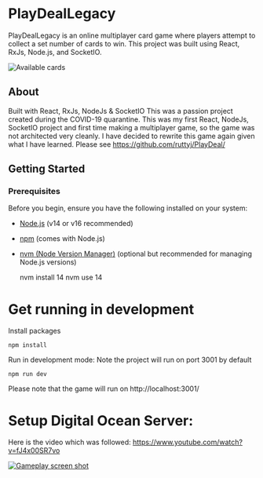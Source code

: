 # PlayDealLegacy

PlayDealLegacy is an online multiplayer card game where players attempt to collect a set number of cards to win. This project was built using React, RxJs, Node.js, and SocketIO.

![Available cards](https://i.ibb.co/sW0V0m7/PlayDeal.png)

## About

Built with React, RxJs, NodeJs & SocketIO
This was a passion project created during the COVID-19 quarantine.
This was my first React, NodeJs, SocketIO project and first time making a multiplayer game, so the game was not architected very cleanly. I have decided to rewrite this game again given what I have learned. Please see https://github.com/ruttyj/PlayDeal/

## Getting Started

### Prerequisites

Before you begin, ensure you have the following installed on your system:

-   [Node.js](https://nodejs.org/en/download/) (v14 or v16 recommended)
-   [npm](https://www.npmjs.com/get-npm) (comes with Node.js)
-   [nvm (Node Version Manager)](https://github.com/nvm-sh/nvm) (optional but recommended for managing Node.js versions)

    nvm install 14
    nvm use 14

# Get running in development

Install packages

    npm install

Run in development mode: Note the project will run on port 3001 by default

    npm run dev

Please note that the game will run on http://localhost:3001/

# Setup Digital Ocean Server:

Here is the video which was followed:
https://www.youtube.com/watch?v=fJ4x00SR7vo

[
![Gameplay screen shot](https://i.ibb.co/W03H335/screenshot.png)
](https://i.ibb.co/W03H335/screenshot.png)
